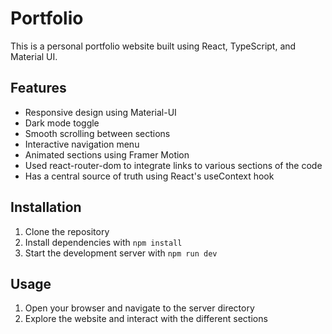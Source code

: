 # Portfolio

This is a personal portfolio website built using React, TypeScript, and Material UI.

## Features

- Responsive design using Material-UI
- Dark mode toggle
- Smooth scrolling between sections
- Interactive navigation menu
- Animated sections using Framer Motion
- Used react-router-dom to integrate links to various sections of the code
- Has a central source of truth using React's useContext hook

## Installation

1. Clone the repository
2. Install dependencies with `npm install`
3. Start the development server with `npm run dev`

## Usage

1. Open your browser and navigate to the server directory
2. Explore the website and interact with the different sections
